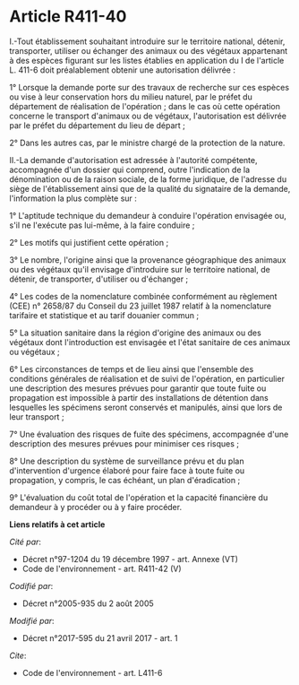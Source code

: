 # Article R411-40

I.-Tout établissement souhaitant introduire sur le territoire national, détenir, transporter, utiliser ou échanger des
animaux ou des végétaux appartenant à des espèces figurant sur les listes établies en application du I de l'article L. 411-6
doit préalablement obtenir une autorisation délivrée : 

1° Lorsque la demande porte sur des travaux de recherche sur ces espèces ou vise à leur conservation hors du milieu naturel,
par le préfet du département de réalisation de l'opération ; dans le cas où cette opération concerne le transport d'animaux
ou de végétaux, l'autorisation est délivrée par le préfet du département du lieu de départ ; 

2° Dans les autres cas, par le ministre chargé de la protection de la nature. 

II.-La demande d'autorisation est adressée à l'autorité compétente, accompagnée d'un dossier qui comprend, outre l'indication
de la dénomination ou de la raison sociale, de la forme juridique, de l'adresse du siège de l'établissement ainsi que de la
qualité du signataire de la demande, l'information la plus complète sur : 

1° L'aptitude technique du demandeur à conduire l'opération envisagée ou, s'il ne l'exécute pas lui-même, à la faire
conduire ; 

2° Les motifs qui justifient cette opération ; 

3° Le nombre, l'origine ainsi que la provenance géographique des animaux ou des végétaux qu'il envisage d'introduire sur le
territoire national, de détenir, de transporter, d'utiliser ou d'échanger ; 

4° Les codes de la nomenclature combinée conformément au règlement (CEE) n° 2658/87 du Conseil du 23 juillet 1987 relatif à
la nomenclature tarifaire et statistique et au tarif douanier commun ; 

5° La situation sanitaire dans la région d'origine des animaux ou des végétaux dont l'introduction est envisagée et l'état
sanitaire de ces animaux ou végétaux ; 

6° Les circonstances de temps et de lieu ainsi que l'ensemble des conditions générales de réalisation et de suivi de
l'opération, en particulier une description des mesures prévues pour garantir que toute fuite ou propagation est impossible à
partir des installations de détention dans lesquelles les spécimens seront conservés et manipulés, ainsi que lors de leur
transport ; 

7° Une évaluation des risques de fuite des spécimens, accompagnée d'une description des mesures prévues pour minimiser ces
risques ; 

8° Une description du système de surveillance prévu et du plan d'intervention d'urgence élaboré pour faire face à toute fuite
ou propagation, y compris, le cas échéant, un plan d'éradication ; 

9° L'évaluation du coût total de l'opération et la capacité financière du demandeur à y procéder ou à y faire procéder.

**Liens relatifs à cet article**

_Cité par_:

  - Décret n°97-1204 du 19 décembre 1997 - art. Annexe (VT)
  - Code de l'environnement - art. R411-42 (V)

_Codifié par_:

  - Décret n°2005-935 du 2 août 2005

_Modifié par_:

  - Décret n°2017-595 du 21 avril 2017 - art. 1

_Cite_:

  - Code de l'environnement - art. L411-6
